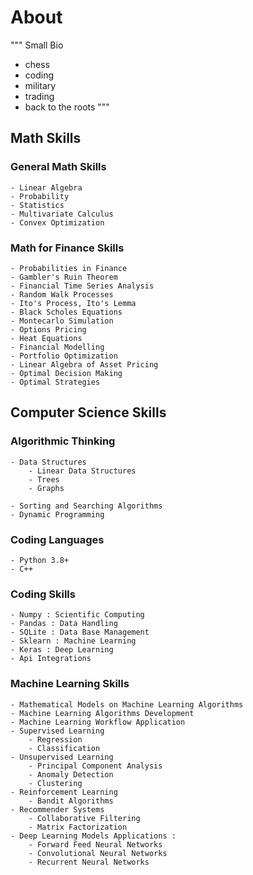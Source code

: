 # About

"""
Small Bio
- chess
- coding
- military
- trading
- back to the roots
"""

## Math Skills

### General Math Skills
    - Linear Algebra
    - Probability
    - Statistics
    - Multivariate Calculus
    - Convex Optimization
    
### Math for Finance Skills
    - Probabilities in Finance
    - Gambler's Ruin Theorem
    - Financial Time Series Analysis
    - Random Walk Processes
    - Ito's Process, Ito's Lemma
    - Black Scholes Equations
    - Montecarlo Simulation
    - Options Pricing
    - Heat Equations
    - Financial Modelling
    - Portfolio Optimization
    - Linear Algebra of Asset Pricing
    - Optimal Decision Making 
    - Optimal Strategies

## Computer Science Skills

### Algorithmic Thinking
    - Data Structures
        - Linear Data Structures
        - Trees
        - Graphs
        
    - Sorting and Searching Algorithms
    - Dynamic Programming

### Coding Languages
    - Python 3.8+
    - C++
    
### Coding Skills
    - Numpy : Scientific Computing
    - Pandas : Data Handling
    - SQLite : Data Base Management
    - Sklearn : Machine Learning
    - Keras : Deep Learning
    - Api Integrations

### Machine Learning Skills 
    - Mathematical Models on Machine Learning Algorithms
    - Machine Learning Algorithms Development
    - Machine Learning Workflow Application
    - Supervised Learning
        - Regression
        - Classification
    - Unsupervised Learning
        - Principal Component Analysis
        - Anomaly Detection
        - Clustering
    - Reinforcement Learning
        - Bandit Algorithms
    - Recommender Systems
        - Collaborative Filtering
        - Matrix Factorization
    - Deep Learning Models Applications :
        - Forward Feed Neural Networks
        - Convolutional Neural Networks
        - Recurrent Neural Networks
